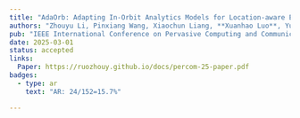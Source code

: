 ```yaml
---
title: "AdaOrb: Adapting In-Orbit Analytics Models for Location-aware Earth Observation Tasks"
authors: "Zhouyu Li, Pinxiang Wang, Xiaochun Liang, **Xuanhao Luo**, Yuchen Liu, Xiaojian Wang, Huayue Gu, Ruozhou Yu"
pub: "IEEE International Conference on Pervasive Computing and Communications (**PerCom**)"
date: 2025-03-01
status: accepted
links:
  Paper: https://ruozhouy.github.io/docs/percom-25-paper.pdf
badges:
  - type: ar
    text: "AR: 24/152=15.7%"

---
```

